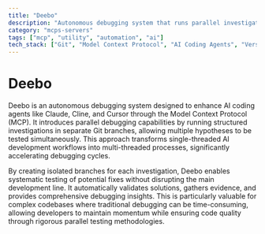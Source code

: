 ```yaml
---
title: "Deebo"
description: "Autonomous debugging system that runs parallel investigations in Git branches to accelerate AI-assisted development workflows."
category: "mcps-servers"
tags: ["mcp", "utility", "automation", "ai"]
tech_stack: ["Git", "Model Context Protocol", "AI Coding Agents", "Version Control", "Debugging Tools"]
---
```


# Deebo

Deebo is an autonomous debugging system designed to enhance AI coding agents like Claude, Cline, and Cursor through the Model Context Protocol (MCP). It introduces parallel debugging capabilities by running structured investigations in separate Git branches, allowing multiple hypotheses to be tested simultaneously. This approach transforms single-threaded AI development workflows into multi-threaded processes, significantly accelerating debugging cycles.

By creating isolated branches for each investigation, Deebo enables systematic testing of potential fixes without disrupting the main development line. It automatically validates solutions, gathers evidence, and provides comprehensive debugging insights. This is particularly valuable for complex codebases where traditional debugging can be time-consuming, allowing developers to maintain momentum while ensuring code quality through rigorous parallel testing methodologies.
